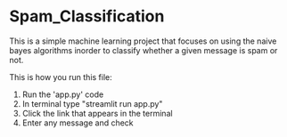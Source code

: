 # Spam_Classification
This is a simple machine learning project that focuses on using the naive bayes algorithms inorder to classify whether a given message is spam or not.

This is how you run this file:

1. Run the 'app.py' code
2. In terminal type "streamlit run app.py"
3. Click the link that appears in the terminal 
4. Enter any message and check

